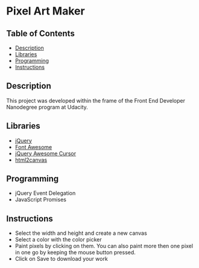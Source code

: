 # Pixel Art Maker

## Table of Contents
- [Description](#description)
- [Libraries](#libraries)
- [Programming](#programming)
- [Instructions](#instructions)

## Description
This project was developed within the frame of the Front End Developer Nanodegree program at Udacity.

## Libraries
* [jQuery](https://jquery.com/)
* [Font Awesome](https://fontawesome.com/)
* [jQuery Awesome Cursor](https://jwarby.github.io/jquery-awesome-cursor/)
* [html2canvas](https://html2canvas.hertzen.com/)

## Programming
* jQuery Event Delegation
* JavaScript Promises

## Instructions
* Select the width and height and create a new canvas
* Select a color with the color picker
* Paint pixels by clicking on them. You can also paint more then one pixel in one go by keeping the mouse button pressed.
* Click on Save to download your work
